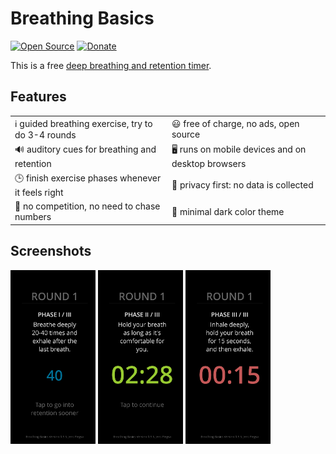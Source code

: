 # Breathing Basics #

[![Open Source](https://badges.frapsoft.com/os/v2/open-source.png?v=103)](https://github.com/JensPiegsa/breathing-basics)
[![Donate](https://img.shields.io/badge/Donate-PayPal-green.svg)](https://www.paypal.com/cgi-bin/webscr?cmd=_s-xclick&hosted_button_id=3WB8AXMP4VY98)

This is a free [deep breathing and retention timer](https://jenspiegsa.github.io/breathing-basics/).

## Features ##


|     |     |
| --- | --- |
| ℹ guided breathing exercise, try to do 3-4 rounds | 😃 free of charge, no ads, open source |
| 🔊 auditory cues for breathing and retention | 🖥️ runs on mobile devices and on desktop browsers |
| 🕒 finish exercise phases whenever it feels right | 🚫 privacy first: no data is collected | 
| 🐌 no competition, no need to chase numbers | 🌙 minimal dark color theme |

## Screenshots ##

<img src="screenshots/screenshot-phase-i.png" width="27%"  alt="screenshot phase 1" /> <img src="screenshots/screenshot-phase-ii.png" width="27%" alt="screenshot phase 2" /> <img src="screenshots/screenshot-phase-iii.png" width="27%" alt="screenshot phase 3" />
